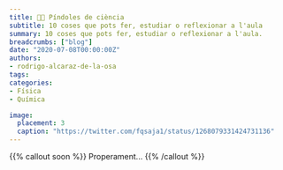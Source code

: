 ```yaml
---
title: 💊💊 Píndoles de ciència
subtitle: 10 coses que pots fer, estudiar o reflexionar a l'aula
summary: 10 coses que pots fer, estudiar o reflexionar a l'aula.
breadcrumbs: ["blog"]
date: "2020-07-08T00:00:00Z"
authors:
- rodrigo-alcaraz-de-la-osa
tags:
categories:
- Física
- Química

image:
  placement: 3
  caption: "https://twitter.com/fqsaja1/status/1268079331424731136"
---
```


{{% callout soon %}}
Properament...
{{% /callout %}}